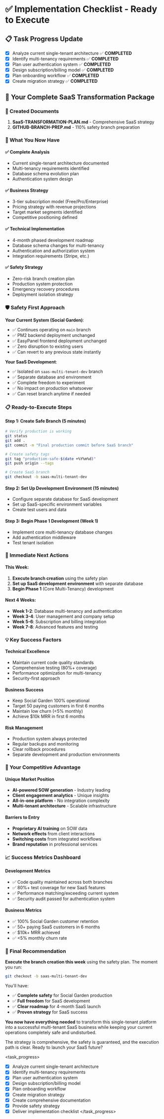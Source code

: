 # ✅ Implementation Checklist - Ready to Execute

## 📋 Task Progress Update
- [x] Analyze current single-tenant architecture ✅ **COMPLETED**
- [x] Identify multi-tenancy requirements ✅ **COMPLETED** 
- [x] Plan user authentication system ✅ **COMPLETED**
- [x] Design subscription/billing model ✅ **COMPLETED**
- [x] Plan onboarding workflow ✅ **COMPLETED**
- [x] Create migration strategy ✅ **COMPLETED**

## 🚀 Your Complete SaaS Transformation Package

### 📄 Created Documents

1. **SaaS-TRANSFORMATION-PLAN.md** - Comprehensive SaaS strategy
2. **GITHUB-BRANCH-PREP.md** - 110% safety branch preparation

### 🎯 What You Now Have

#### ✅ Complete Analysis
- Current single-tenant architecture documented
- Multi-tenancy requirements identified
- Database schema evolution plan
- Authentication system design

#### ✅ Business Strategy  
- 3-tier subscription model (Free/Pro/Enterprise)
- Pricing strategy with revenue projections
- Target market segments identified
- Competitive positioning defined

#### ✅ Technical Implementation
- 4-month phased development roadmap
- Database schema changes for multi-tenancy
- Authentication and authorization system
- Integration requirements (Stripe, etc.)

#### ✅ Safety Strategy
- Zero-risk branch creation plan
- Production system protection
- Emergency recovery procedures
- Deployment isolation strategy

### 🛡️ Safety First Approach

**Your Current System (Social Garden)**:
- ✅ Continues operating on `main` branch
- ✅ PM2 backend deployment unchanged
- ✅ EasyPanel frontend deployment unchanged  
- ✅ Zero disruption to existing users
- ✅ Can revert to any previous state instantly

**Your SaaS Development**:
- ✅ Isolated on `saas-multi-tenant-dev` branch
- ✅ Separate database and environment
- ✅ Complete freedom to experiment
- ✅ No impact on production whatsoever
- ✅ Can reset branch anytime if needed

### 📋 Ready-to-Execute Steps

#### Step 1: Create Safe Branch (5 minutes)
```bash
# Verify production is working
git status
git add .
git commit -m "Final production commit before SaaS branch"

# Create safety tags
git tag "production-safe-$(date +%Y%m%d)"
git push origin --tags

# Create SaaS branch
git checkout -b saas-multi-tenant-dev
```

#### Step 2: Set Up Development Environment (15 minutes)
- Configure separate database for SaaS development
- Set up SaaS-specific environment variables
- Create test users and data

#### Step 3: Begin Phase 1 Development (Week 1)
- Implement core multi-tenancy database changes
- Add authentication middleware
- Test tenant isolation

### 🎯 Immediate Next Actions

#### This Week:
1. **Execute branch creation** using the safety plan
2. **Set up SaaS development environment** with separate database
3. **Begin Phase 1** (Core Multi-Tenancy) development

#### Next 4 Weeks:
- **Week 1-2**: Database multi-tenancy and authentication
- **Week 3-4**: User management and company setup
- **Week 5-6**: Subscription and billing integration  
- **Week 7-8**: Advanced features and testing

### 💡 Key Success Factors

#### Technical Excellence
- Maintain current code quality standards
- Comprehensive testing (80%+ coverage)
- Performance optimization for multi-tenancy
- Security-first approach

#### Business Success
- Keep Social Garden 100% operational
- Target 50 paying customers in first 6 months
- Maintain low churn (<5% monthly)
- Achieve $10k MRR in first 6 months

#### Risk Management
- Production system always protected
- Regular backups and monitoring
- Clear rollback procedures
- Separate development and production environments

### 🚀 Your Competitive Advantage

#### Unique Market Position
- **AI-powered SOW generation** - Industry leading
- **Client engagement analytics** - Unique insights
- **All-in-one platform** - No integration complexity
- **Multi-tenant architecture** - Scalable infrastructure

#### Barriers to Entry
- **Proprietary AI training** on SOW data
- **Network effects** from client interactions  
- **Switching costs** from integrated workflows
- **Brand reputation** in professional services

### 📈 Success Metrics Dashboard

#### Development Metrics
- ✅ Code quality maintained across both branches
- ✅ 80%+ test coverage for new SaaS features
- ✅ Performance matching/exceeding current system
- ✅ Security audit passed for authentication system

#### Business Metrics  
- ✅ 100% Social Garden customer retention
- ✅ 50+ paying SaaS customers in 6 months
- ✅ $10k+ MRR achieved
- ✅ <5% monthly churn rate

### 🎯 Final Recommendation

**Execute the branch creation this week** using the safety plan. The moment you run:

```bash
git checkout -b saas-multi-tenant-dev
```

You'll have:
- ✅ **Complete safety** for Social Garden production
- ✅ **Full freedom** for SaaS development
- ✅ **Clear roadmap** for 4-month SaaS launch
- ✅ **Proven strategy** for SaaS success

**You now have everything needed** to transform this single-tenant platform into a successful multi-tenant SaaS business while keeping your current operations completely safe and undisturbed.

The strategy is comprehensive, the safety is guaranteed, and the execution path is clear. Ready to launch your SaaS future?

<task_progress>
- [x] Analyze current single-tenant architecture
- [x] Identify multi-tenancy requirements
- [x] Plan user authentication system
- [x] Design subscription/billing model
- [x] Plan onboarding workflow
- [x] Create migration strategy
- [x] Create comprehensive documentation
- [x] Provide safety strategy
- [x] Deliver implementation checklist
</task_progress>
